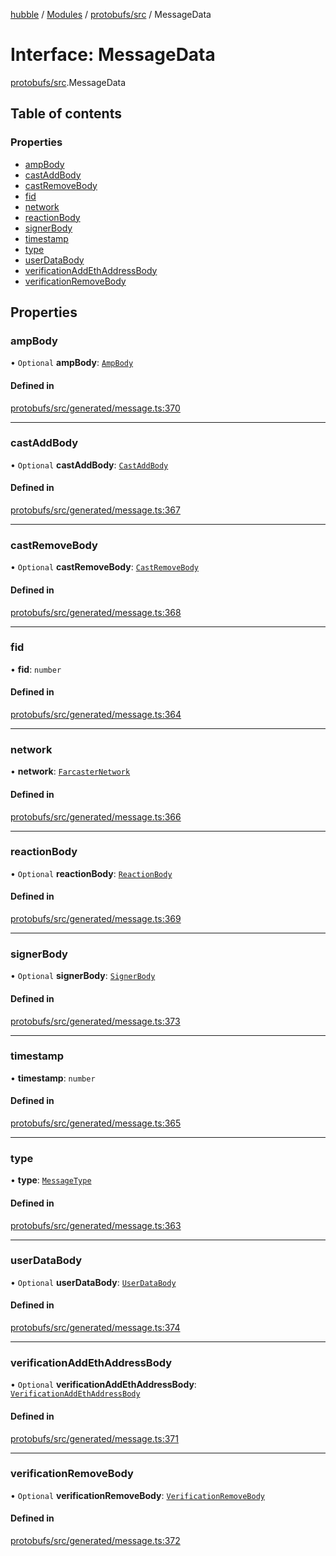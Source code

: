 [hubble](../README.md) / [Modules](../modules.md) / [protobufs/src](../modules/protobufs_src.md) / MessageData

# Interface: MessageData

[protobufs/src](../modules/protobufs_src.md).MessageData

## Table of contents

### Properties

- [ampBody](protobufs_src.MessageData.md#ampbody)
- [castAddBody](protobufs_src.MessageData.md#castaddbody)
- [castRemoveBody](protobufs_src.MessageData.md#castremovebody)
- [fid](protobufs_src.MessageData.md#fid)
- [network](protobufs_src.MessageData.md#network)
- [reactionBody](protobufs_src.MessageData.md#reactionbody)
- [signerBody](protobufs_src.MessageData.md#signerbody)
- [timestamp](protobufs_src.MessageData.md#timestamp)
- [type](protobufs_src.MessageData.md#type)
- [userDataBody](protobufs_src.MessageData.md#userdatabody)
- [verificationAddEthAddressBody](protobufs_src.MessageData.md#verificationaddethaddressbody)
- [verificationRemoveBody](protobufs_src.MessageData.md#verificationremovebody)

## Properties

### ampBody

• `Optional` **ampBody**: [`AmpBody`](../modules/protobufs_src.md#ampbody)

#### Defined in

[protobufs/src/generated/message.ts:370](https://github.com/vinliao/hubble/blob/f898740/packages/protobufs/src/generated/message.ts#L370)

___

### castAddBody

• `Optional` **castAddBody**: [`CastAddBody`](../modules/protobufs_src.md#castaddbody)

#### Defined in

[protobufs/src/generated/message.ts:367](https://github.com/vinliao/hubble/blob/f898740/packages/protobufs/src/generated/message.ts#L367)

___

### castRemoveBody

• `Optional` **castRemoveBody**: [`CastRemoveBody`](../modules/protobufs_src.md#castremovebody)

#### Defined in

[protobufs/src/generated/message.ts:368](https://github.com/vinliao/hubble/blob/f898740/packages/protobufs/src/generated/message.ts#L368)

___

### fid

• **fid**: `number`

#### Defined in

[protobufs/src/generated/message.ts:364](https://github.com/vinliao/hubble/blob/f898740/packages/protobufs/src/generated/message.ts#L364)

___

### network

• **network**: [`FarcasterNetwork`](../enums/protobufs_src.FarcasterNetwork.md)

#### Defined in

[protobufs/src/generated/message.ts:366](https://github.com/vinliao/hubble/blob/f898740/packages/protobufs/src/generated/message.ts#L366)

___

### reactionBody

• `Optional` **reactionBody**: [`ReactionBody`](../modules/protobufs_src.md#reactionbody)

#### Defined in

[protobufs/src/generated/message.ts:369](https://github.com/vinliao/hubble/blob/f898740/packages/protobufs/src/generated/message.ts#L369)

___

### signerBody

• `Optional` **signerBody**: [`SignerBody`](../modules/protobufs_src.md#signerbody)

#### Defined in

[protobufs/src/generated/message.ts:373](https://github.com/vinliao/hubble/blob/f898740/packages/protobufs/src/generated/message.ts#L373)

___

### timestamp

• **timestamp**: `number`

#### Defined in

[protobufs/src/generated/message.ts:365](https://github.com/vinliao/hubble/blob/f898740/packages/protobufs/src/generated/message.ts#L365)

___

### type

• **type**: [`MessageType`](../enums/protobufs_src.MessageType.md)

#### Defined in

[protobufs/src/generated/message.ts:363](https://github.com/vinliao/hubble/blob/f898740/packages/protobufs/src/generated/message.ts#L363)

___

### userDataBody

• `Optional` **userDataBody**: [`UserDataBody`](../modules/protobufs_src.md#userdatabody)

#### Defined in

[protobufs/src/generated/message.ts:374](https://github.com/vinliao/hubble/blob/f898740/packages/protobufs/src/generated/message.ts#L374)

___

### verificationAddEthAddressBody

• `Optional` **verificationAddEthAddressBody**: [`VerificationAddEthAddressBody`](../modules/protobufs_src.md#verificationaddethaddressbody)

#### Defined in

[protobufs/src/generated/message.ts:371](https://github.com/vinliao/hubble/blob/f898740/packages/protobufs/src/generated/message.ts#L371)

___

### verificationRemoveBody

• `Optional` **verificationRemoveBody**: [`VerificationRemoveBody`](../modules/protobufs_src.md#verificationremovebody)

#### Defined in

[protobufs/src/generated/message.ts:372](https://github.com/vinliao/hubble/blob/f898740/packages/protobufs/src/generated/message.ts#L372)

